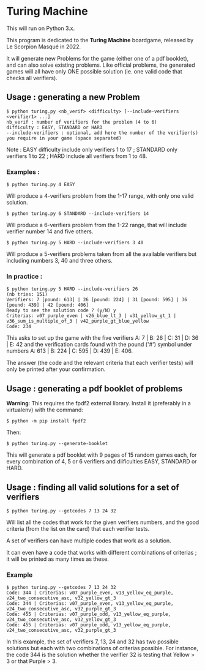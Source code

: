 # Turing Machine

This will run on Python 3.x.

This program is dedicated to the **Turing Machine** boardgame, released by Le Scorpion Masqué in 2022.

It will generate new Problems for the game (either one of a pdf booklet), and can also solve existing problems. 
Like official problems, the generated games will all have only ONE possible solution (ie. one valid code that checks all verifiers).

## Usage : generating a new Problem

    $ python turing.py <nb_verif> <difficulty> [--include-verifiers <verifier1> ...]
    nb_verif : number of verifiers for the problem (4 to 6)
    difficulty : EASY, STANDARD or HARD
    --include-verifiers : optional, add here the number of the verifier(s) you require in your game (space separated)

Note : EASY difficulty include only verifiers 1 to 17 ; STANDARD only verifiers 1 to 22 ; HARD include all verifiers from 1 to 48.

### Examples :

    $ python turing.py 4 EASY
Will produce a 4-verifiers problem from the 1-17 range, with only one valid solution.

    $ python turing.py 6 STANDARD --include-verifiers 14
Will produce a 6-verifiers problem from the 1-22 range, that will include verifier number 14 and five others.

    $ python turing.py 5 HARD --include-verifiers 3 40
Will produce a 5-verifiers problems taken from all the available verifiers but including numbers 3, 40 and three others.

### In practice :

    $ python turing.py 5 HARD --include-verifiers 26
    (nb tries: 151)
    Verifiers: 7 [pound: 613] | 26 [pound: 224] | 31 [pound: 595] | 36 [pound: 439] | 42 [pound: 406]
    Ready to see the solution code ? (y/N) y
    Criterias: v07_purple_even | v26_blue_lt_3 | v31_yellow_gt_1 | v36_sum_is_multiple_of_3 | v42_purple_gt_blue_yellow
    Code: 234
    
This asks to set up the game with the five verifiers A: 7 | B: 26 | C: 31 | D: 36 | E: 42 and the verification cards found with the pound ('#') symbol 
under numbers A: 613 | B: 224 | C: 595 | D: 439 | E: 406.

The answer (the code and the relevant criteria that each verifier tests) will only be printed after your confirmation.

## Usage : generating a pdf booklet of problems

**Warning**: This requires the fpdf2 external library. Install it (preferably in a virtualenv) with the command:

    $ python -m pip install fpdf2

Then:

    $ python turing.py --generate-booklet

This will generate a pdf booklet with 9 pages of 15 random games each, for every combination of 4, 5 or 6 verifiers and diificulties EASY, STANDARD or HARD.  

## Usage : finding all valid solutions for a set of verifiers

    $ python turing.py --getcodes 7 13 24 32
Will list all the codes that work for the given verifiers numbers, and the good criteria (from the list on the card) that each verifier tests.

A set of verifiers can have multiple codes that work as a solution.

It can even have a code that works with different combinations of criterias ; it will be printed as many times as these.

### Example

    $ python turing.py --getcodes 7 13 24 32
    Code: 344 | Criterias: v07_purple_even, v13_yellow_eq_purple, v24_two_consecutive_asc, v32_yellow_gt_3
    Code: 344 | Criterias: v07_purple_even, v13_yellow_eq_purple, v24_two_consecutive_asc, v32_purple_gt_3
    Code: 455 | Criterias: v07_purple_odd, v13_yellow_eq_purple, v24_two_consecutive_asc, v32_yellow_gt_3
    Code: 455 | Criterias: v07_purple_odd, v13_yellow_eq_purple, v24_two_consecutive_asc, v32_purple_gt_3

In this example, the set of verifiers 7, 13, 24 and 32 has two possible solutions but each with two combinations of criterias possible. 
For instance, the code 344 is the solution whether the verifier 32 is testing that Yellow > 3 or that Purple > 3.
